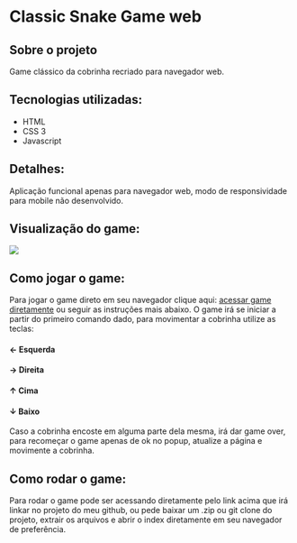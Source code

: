 #  Classic Snake Game web

## Sobre o projeto

Game clássico da cobrinha recriado para navegador web.

## Tecnologias utilizadas:

- HTML
- CSS 3
- Javascript

##  Detalhes:

Aplicação funcional apenas para navegador web, modo de responsividade para mobile não desenvolvido.

## Visualização do game:

<img src=https://i.imgur.com/3eiMCME.gif />

## Como jogar o game:

Para jogar o game direto em seu navegador clique aqui: [acessar game diretamente](https://mprado18.github.io/snake-game/ "acessar game diretamente") ou seguir as instruções mais abaixo.
O game irá se iniciar a partir do primeiro comando dado, para movimentar a cobrinha utilize as teclas:

#### ← Esquerda
#### → Direita
#### ↑ Cima
#### ↓ Baixo

Caso a cobrinha encoste em alguma parte dela mesma, irá dar game over, para recomeçar o game apenas de ok no popup, atualize a página e movimente a cobrinha.

## Como rodar o game:

Para rodar o game pode ser acessando diretamente pelo link acima que irá linkar no projeto do meu github, ou pede baixar um .zip ou git clone do projeto, extrair os arquivos e abrir o index diretamente em seu navegador de preferência.
